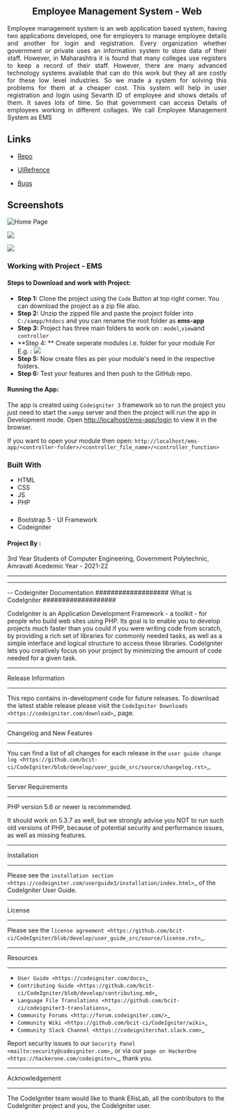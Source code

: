 
<h2 align="center">Employee Management System - Web</h2>

<p align="justify">Employee management system is an web application based system, having two applications developed, one for employers to manage employee details and another for login and registration. Every organization whether government or private uses an information system to store data of their staff. However, in Maharashtra it is found that many colleges use registers to keep a record of their staff. However, there are many advanced technology systems available that can do this work but they all are costly for these low level industries. So we made a system for solving this problems for them at a cheaper cost. This system will help in user registration and login using Sevarth ID of employee and shows details of them. It saves lots of time. So that government can access Details of employees working in different collages.
We call Employee Management System as EMS</p>

## Links

- [Repo](https://github.com/Ayush-Bulbule/EmployeeManagementSystemWeb/ "Employee Management System Repo")

- [UIRefrence](https://gpa-ems.000webhostapp.com/pages/login.php  "Live View")

- [Bugs](https://github.com/Ayush-Bulbule/EmployeeManagementSystemWeb/ "Issues Page")

## Screenshots

![Home Page](/screenshots/1.png "Home Page")

![](/screenshots/2.png)

![](/screenshots/3.png)

###  Working with Project - EMS

 #### Steps to Download and work with Project:
 - **Step 1:**  Clone the project using the `Code` Button at top right corner. You can download the project as a zip file also.
 - **Step 2:** Unzip the zipped file and paste the project folder into `C:/xampp/htdocs` and you can rename the root folder as **ems-app**
 - **Step 3:** Project has three main folders to work on : `model`,`view`and `controller`
 - **Step 4: **  Create seperate modules i.e. folder for your module
		 For E.g. : ![](/screenshots/folder.png)
- **Step 5:**  Now create files as per your module's need in the respective folders.
- **Step 6:** Test your features and then push to the GitHub repo.


#### Running the App:
The app is created using `Codeigniter 3`  framework so to run the project you just need to start the `xampp` server  and then the project will run the app in Development mode. Open [http://localhost/ems-app/login](http://localhost/ems-app/login) to view it in the browser. 

If you want to open your module then open:
`http://localhost/ems-app/<controller-folder>/<controller_file_name>/<controller_function>`

### Built With

- HTML
- CSS
- JS
- PHP
###
- Bootstrap 5 - UI Framework
- Codeigniter

#### Project By :
3rd Year Students of Computer Engineering, Government Polytechnic, Amravati 
Acedemic Year - 2021-22
***************
***************

-- Codeigniter Documentation 
###################
What is CodeIgniter
###################

CodeIgniter is an Application Development Framework - a toolkit - for people
who build web sites using PHP. Its goal is to enable you to develop projects
much faster than you could if you were writing code from scratch, by providing
a rich set of libraries for commonly needed tasks, as well as a simple
interface and logical structure to access these libraries. CodeIgniter lets
you creatively focus on your project by minimizing the amount of code needed
for a given task.

*******************
Release Information
*******************

This repo contains in-development code for future releases. To download the
latest stable release please visit the `CodeIgniter Downloads
<https://codeigniter.com/download>`_ page.

**************************
Changelog and New Features
**************************

You can find a list of all changes for each release in the `user
guide change log <https://github.com/bcit-ci/CodeIgniter/blob/develop/user_guide_src/source/changelog.rst>`_.

*******************
Server Requirements
*******************

PHP version 5.6 or newer is recommended.

It should work on 5.3.7 as well, but we strongly advise you NOT to run
such old versions of PHP, because of potential security and performance
issues, as well as missing features.

************
Installation
************

Please see the `installation section <https://codeigniter.com/userguide3/installation/index.html>`_
of the CodeIgniter User Guide.

*******
License
*******

Please see the `license
agreement <https://github.com/bcit-ci/CodeIgniter/blob/develop/user_guide_src/source/license.rst>`_.

*********
Resources
*********

-  `User Guide <https://codeigniter.com/docs>`_
-  `Contributing Guide <https://github.com/bcit-ci/CodeIgniter/blob/develop/contributing.md>`_
-  `Language File Translations <https://github.com/bcit-ci/codeigniter3-translations>`_
-  `Community Forums <http://forum.codeigniter.com/>`_
-  `Community Wiki <https://github.com/bcit-ci/CodeIgniter/wiki>`_
-  `Community Slack Channel <https://codeigniterchat.slack.com>`_

Report security issues to our `Security Panel <mailto:security@codeigniter.com>`_
or via our `page on HackerOne <https://hackerone.com/codeigniter>`_, thank you.

***************
Acknowledgement
***************

The CodeIgniter team would like to thank EllisLab, all the
contributors to the CodeIgniter project and you, the CodeIgniter user.
